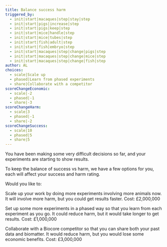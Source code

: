 ```yaml
---
title: Balance success harm
triggered_by:
  - init|start|macaques|step|stay|step
  - init|start|pigs|increase|step
  - init|start|pigs|keep|step
  - init|start|mice|handle|step
  - init|start|mice|tubes|step
  - init|start|fish|adult|step
  - init|start|fish|embryo|step
  - init|start|macaques|step|change|pigs|step
  - init|start|macaques|step|change|mice|step
  - init|start|macaques|step|change|fish|step
author: AL
choices:
  - scale|Scale up
  - phased|Learn from phased experiments
  - share|Collaborate with a competitor
scoreChangeEconomic: 
  - scale|-2
  - phased|-1
  - share|-3
scoreChangeHarm: 
  - scale|3
  - phased|-1
  - share|-2
scoreChangeSuccess: 
  - scale|10
  - phased|5
  - share|5
---
```


You have been making some very difficult decisions so far, and your experiments are starting to show results.

To keep the balance of success vs harm, we have a few options for you, each will affect your success and harm rating.

Would you like to:

Scale up your work by doing more experiments involving more animals now. It will involve more harm, but you could get results faster. Cost: £2,000,000

Set up some more experiments in a phased way so that you learn from each experiment as you go. It could reduce harm, but it would take longer to get results. Cost: £1,000,000

Collaborate with a Biocore competitor so that you can share both your past data and biomatter. It would reduce harm, but you would lose some economic benefits. Cost: £3,000,000

